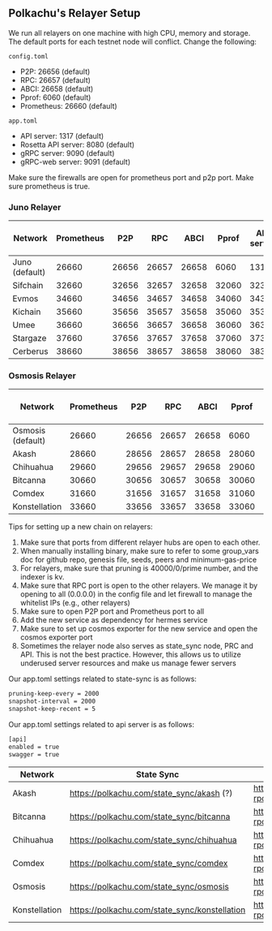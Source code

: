 ## Polkachu's Relayer Setup

We run all relayers on one machine with high CPU, memory and storage. The default ports for each testnet node will conflict. Change the following:

`config.toml`

- P2P: 26656 (default)
- RPC: 26657 (default)
- ABCI: 26658 (default)
- Pprof: 6060 (default)
- Prometheus: 26660 (default)

`app.toml`

- API server: 1317 (default)
- Rosetta API server: 8080 (default)
- gRPC server: 9090 (default)
- gRPC-web server: 9091 (default)

Make sure the firewalls are open for prometheus port and p2p port. Make sure prometheus is true.

### Juno Relayer

| Network        | Prometheus | P2P   | RPC   | ABCI  | Pprof | API server | Rosetta API | gRPC server | gRPC-web server | Cosmos Exporter |
| -------------- | ---------- | ----- | ----- | ----- | ----- | ---------- | ----------- | ----------- | --------------- | --------------- |
| Juno (default) | 26660      | 26656 | 26657 | 26658 | 6060  | 1317       | 8080        | 9090        | 9091            | 9300            |
| Sifchain       | 32660      | 32656 | 32657 | 32658 | 32060 | 32317      | 32080       | 32090       | 32091           | 32300           |
| Evmos          | 34660      | 34656 | 34657 | 34658 | 34060 | 34317      | 34080       | 34090       | 34091           | 34300           |
| Kichain        | 35660      | 35656 | 35657 | 35658 | 35060 | 35317      | 35080       | 35090       | 35091           | 35300           |
| Umee           | 36660      | 36656 | 36657 | 36658 | 36060 | 36317      | 36080       | 36090       | 36091           | 36300           |
| Stargaze       | 37660      | 37656 | 37657 | 37658 | 37060 | 37317      | 37080       | 37090       | 37091           | 37300           |
| Cerberus       | 38660      | 38656 | 38657 | 38658 | 38060 | 38317      | 38080       | 38090       | 38091           | 38300           |

### Osmosis Relayer

| Network           | Prometheus | P2P   | RPC   | ABCI  | Pprof | API server | Rosetta API | gRPC server | gRPC-web server | Cosmos Exporter |
| ----------------- | ---------- | ----- | ----- | ----- | ----- | ---------- | ----------- | ----------- | --------------- | --------------- |
| Osmosis (default) | 26660      | 26656 | 26657 | 26658 | 6060  | 1317       | 8080        | 9090        | 9091            | 9300            |
| Akash             | 28660      | 28656 | 28657 | 28658 | 28060 | 28317      | 28080       | 28090       | 28091           | 28300           |
| Chihuahua         | 29660      | 29656 | 29657 | 29658 | 29060 | 29317      | 29080       | 29090       | 29091           | 29300           |
| Bitcanna          | 30660      | 30656 | 30657 | 30658 | 30060 | 30317      | 30080       | 30090       | 30091           | 30300           |
| Comdex            | 31660      | 31656 | 31657 | 31658 | 31060 | 31317      | 31080       | 31090       | 31091           | 31300           |
| Konstellation     | 33660      | 33656 | 33657 | 33658 | 33060 | 33317      | 33080       | 33090       | 33091           | 33300           |

Tips for setting up a new chain on relayers:

1. Make sure that ports from different relayer hubs are open to each other.
1. When manually installing binary, make sure to refer to some group_vars doc for github repo, genesis file, seeds, peers and minimum-gas-price
1. For relayers, make sure that pruning is 40000/0/prime number, and the indexer is kv.
1. Make sure that RPC port is open to the other relayers. We manage it by opening to all (0.0.0.0) in the config file and let firewall to manage the whitelist IPs (e.g., other relayers)
1. Make sure to open P2P port and Prometheus port to all
1. Add the new service as dependency for hermes service
1. Make sure to set up cosmos exporter for the new service and open the cosmos exporter port
1. Sometimes the relayer node also serves as state_sync node, PRC and API. This is not the best practice. However, this allows us to utilize underused server resources and make us manage fewer servers

Our app.toml settings related to state-sync is as follows:

```bash
pruning-keep-every = 2000
snapshot-interval = 2000
snapshot-keep-recent = 5
```

Our app.toml settings related to api server is as follows:

```bash
[api]
enabled = true
swagger = true
```

| Network       | State Sync                                    | RPC                                    | API                                    |
| ------------- | --------------------------------------------- | -------------------------------------- | -------------------------------------- |
| Akash         | https://polkachu.com/state_sync/akash (?)     | https://akash-rpc.polkachu.com         | https://akash-api.polkachu.com         |
| Bitcanna      | https://polkachu.com/state_sync/bitcanna      | https://bitcanna-rpc.polkachu.com      | https://bitcanna-api.polkachu.com      |
| Chihuahua     | https://polkachu.com/state_sync/chihuahua     | https://chihuahua-rpc.polkachu.com     | https://chihuahua-api.polkachu.com     |
| Comdex        | https://polkachu.com/state_sync/comdex        | https://comdex-rpc.polkachu.com        | https://comdex-api.polkachu.com        |
| Osmosis       | https://polkachu.com/state_sync/osmosis       | https://osmosis-rpc.polkachu.com       | https://osmosis-api.polkachu.com       |
| Konstellation | https://polkachu.com/state_sync/konstellation | https://konstellation-rpc.polkachu.com | https://konstellation-api.polkachu.com |
